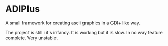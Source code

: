 ADIPlus
=======

A small framework for creating ascii graphics in a GDI+ like way.

The project is still i it's infancy. 
It is working but it is slow. 
In no way feature complete.
Very unstable.